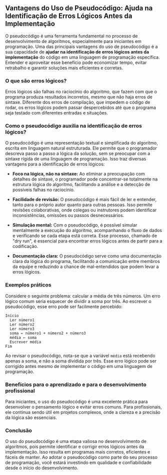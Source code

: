 ## Vantagens do Uso de Pseudocódigo: Ajuda na Identificação de Erros Lógicos Antes da Implementação

O pseudocódigo é uma ferramenta fundamental no processo de desenvolvimento de algoritmos, especialmente para iniciantes em programação. Uma das principais vantagens do uso de pseudocódigo é a sua capacidade de **ajudar na identificação de erros lógicos antes da implementação** do código em uma linguagem de programação específica. Entender e aproveitar esse benefício pode economizar tempo, evitar retrabalho e garantir soluções mais eficientes e corretas.

### O que são erros lógicos?

Erros lógicos são falhas no raciocínio do algoritmo, que fazem com que o programa produza resultados incorretos, mesmo que não haja erros de sintaxe. Diferente dos erros de compilação, que impedem o código de rodar, os erros lógicos podem passar despercebidos até que o programa seja testado com diferentes entradas e situações.

### Como o pseudocódigo auxilia na identificação de erros lógicos?

O pseudocódigo é uma representação textual e simplificada do algoritmo, escrita em linguagem natural estruturada. Ele permite que o programador descreva passo a passo a lógica da solução, sem se preocupar com a sintaxe rígida de uma linguagem de programação. Isso traz diversas vantagens para a identificação de erros lógicos:

- **Foco na lógica, não na sintaxe:** Ao eliminar a preocupação com detalhes de sintaxe, o programador pode concentrar-se totalmente na estrutura lógica do algoritmo, facilitando a análise e a detecção de possíveis falhas no raciocínio.

- **Facilidade de revisão:** O pseudocódigo é mais fácil de ler e entender, tanto para o próprio autor quanto para outras pessoas. Isso permite revisões colaborativas, onde colegas ou instrutores podem identificar inconsistências, omissões ou passos desnecessários.

- **Simulação mental:** Com o pseudocódigo, é possível simular mentalmente a execução do algoritmo, acompanhando o fluxo de dados e verificando se cada etapa está correta. Esse processo, chamado de "dry run", é essencial para encontrar erros lógicos antes de partir para a codificação.

- **Documentação clara:** O pseudocódigo serve como uma documentação clara da lógica do programa, facilitando a comunicação entre membros da equipe e reduzindo a chance de mal-entendidos que podem levar a erros lógicos.

### Exemplos práticos

Considere o seguinte problema: calcular a média de três números. Um erro lógico comum seria esquecer de dividir a soma por três. Ao escrever o pseudocódigo, esse erro pode ser facilmente percebido:

```plaintext
Início
  Ler número1
  Ler número2
  Ler número3
  soma ← número1 + número2 + número3
  média ← soma
  Escrever média
Fim
```

Ao revisar o pseudocódigo, nota-se que a variável `média` está recebendo apenas a soma, e não a soma dividida por três. Esse erro lógico pode ser corrigido antes mesmo de implementar o código em uma linguagem de programação.

### Benefícios para o aprendizado e para o desenvolvimento profissional

Para iniciantes, o uso do pseudocódigo é uma excelente prática para desenvolver o pensamento lógico e evitar erros comuns. Para profissionais, ele continua sendo útil em projetos complexos, onde a clareza e a precisão da lógica são essenciais.

### Conclusão

O uso do pseudocódigo é uma etapa valiosa no desenvolvimento de algoritmos, pois permite identificar e corrigir erros lógicos antes da implementação. Isso resulta em programas mais corretos, eficientes e fáceis de manter. Ao adotar o pseudocódigo como parte do seu processo de programação, você estará investindo em qualidade e confiabilidade desde o início do desenvolvimento.
